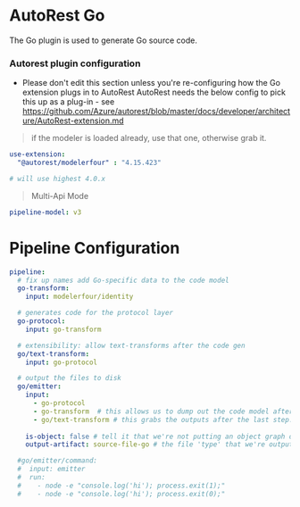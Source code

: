# AutoRest Go

The Go plugin is used to generate Go source code.

### Autorest plugin configuration
- Please don't edit this section unless you're re-configuring how the Go extension plugs in to AutoRest
AutoRest needs the below config to pick this up as a plug-in - see https://github.com/Azure/autorest/blob/master/docs/developer/architecture/AutoRest-extension.md

> if the modeler is loaded already, use that one, otherwise grab it.

``` yaml !isLoaded('@autorest/remodeler') 
use-extension:
  "@autorest/modelerfour" : "4.15.423" 

# will use highest 4.0.x 
```


> Multi-Api Mode
``` yaml
pipeline-model: v3
```

# Pipeline Configuration
``` yaml
pipeline:
  # fix up names add Go-specific data to the code model
  go-transform:
    input: modelerfour/identity

  # generates code for the protocol layer
  go-protocol:
    input: go-transform

  # extensibility: allow text-transforms after the code gen
  go/text-transform:
    input: go-protocol

  # output the files to disk
  go/emitter:
    input: 
      - go-protocol
      - go-transform  # this allows us to dump out the code model after the namer (add --output-artifact:code-model-v4 on the command line)
      - go/text-transform # this grabs the outputs after the last step.
      
    is-object: false # tell it that we're not putting an object graph out
    output-artifact: source-file-go # the file 'type' that we're outputting.

  #go/emitter/command:
  #  input: emitter
  #  run: 
  #    - node -e "console.log('hi'); process.exit(1);"
  #    - node -e "console.log('hi'); process.exit(0);"
```
